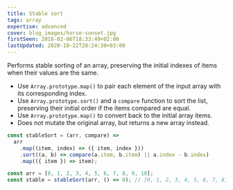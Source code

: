 ```yaml
---
title: Stable sort
tags: array
expertise: advanced
cover: blog_images/horse-sunset.jpg
firstSeen: 2018-02-06T18:33:49+02:00
lastUpdated: 2020-10-22T20:24:30+03:00
---
```


Performs stable sorting of an array, preserving the initial indexes of items when their values are the same.

- Use `Array.prototype.map()` to pair each element of the input array with its corresponding index.
- Use `Array.prototype.sort()` and a `compare` function to sort the list, preserving their initial order if the items compared are equal.
- Use `Array.prototype.map()` to convert back to the initial array items.
- Does not mutate the original array, but returns a new array instead.

```js
const stableSort = (arr, compare) =>
  arr
    .map((item, index) => ({ item, index }))
    .sort((a, b) => compare(a.item, b.item) || a.index - b.index)
    .map(({ item }) => item);
```

```js
const arr = [0, 1, 2, 3, 4, 5, 6, 7, 8, 9, 10];
const stable = stableSort(arr, () => 0); // [0, 1, 2, 3, 4, 5, 6, 7, 8, 9, 10]
```
